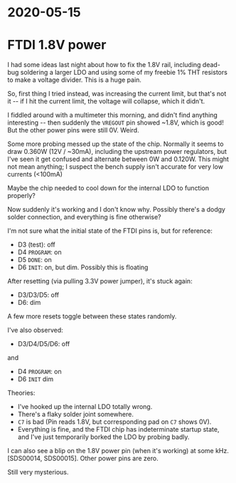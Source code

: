 # 2020-05-15

# FTDI 1.8V power

I had some ideas last night about how to fix the 1.8V rail, including dead-bug soldering a larger LDO and using some of my freebie 1% THT resistors to make a voltage divider.  This is a huge pain.

So, first thing I tried instead, was increasing the current limit, but that's not it -- if I hit the current limit, the voltage will collapse, which it didn't.

I fiddled around with a multimeter this morning, and didn't find anything interesting -- then suddenly the `VREGOUT` pin showed ~1.8V, which is good!  But the other power pins were still 0V.  Weird.

Some more probing messed up the state of the chip.  Normally it seems to draw 0.360W (12V / ~30mA), including the upstream power regulators, but I've seen it get confused and alternate between 0W and 0.120W.  This might not mean anything; I suspect the bench supply isn't accurate for very low currents (<100mA)

Maybe the chip needed to cool down for the internal LDO to function properly?

Now suddenly it's working and I don't know why.  Possibly there's a dodgy solder connection, and everything is fine otherwise?

I'm not sure what the initial state of the FTDI pins is, but for reference:

* D3 (test): off
* D4 `PROGRAM`: on
* D5 `DONE`: on
* D6 `INIT`: on, but dim.  Possibly this is floating

After resetting (via pulling 3.3V power jumper), it's stuck again:

* D3/D3/D5: off
* D6: dim

A few more resets toggle between these states randomly.

I've also observed:

* D3/D4/D5/D6: off

and

* D4 `PROGRAM`: on
* D6 `INIT` dim

Theories:
* I've hooked up the internal LDO totally wrong.
* There's a flaky solder joint somewhere.
* `C7` is bad (Pin reads 1.8V, but corresponding pad on `C7` shows 0V).
* Everything is fine, and the FTDI chip has indeterminate startup state, and I've just temporarily borked the LDO by probing badly.

I can also see a blip on the 1.8V power pin (when it's working) at some kHz. [SDS00014, SDS00015].  Other power pins are zero.

Still very mysterious.
